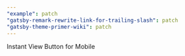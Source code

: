 ```yaml
---
"example": patch
"gatsby-remark-rewrite-link-for-trailing-slash": patch
"gatsby-theme-primer-wiki": patch
---
```


Instant View Button for Mobile
